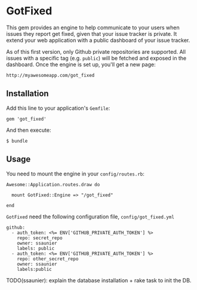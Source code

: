# GotFixed

This gem provides an engine to help communicate to your users when issues they
report get fixed, given that your issue tracker is private. It extend your
web application with a public dashboard of your issue tracker.

As of this first version, only Github private repositories are supported. All
issues with a specific tag (e.g. `public`) will be fetched and exposed in
the dashboard. Once the engine is set up, you'll get a new page:

    http://myawesomeapp.com/got_fixed


## Installation

Add this line to your application's `Gemfile`:

    gem 'got_fixed'

And then execute:

    $ bundle

## Usage

You need to mount the engine in your `config/routes.rb`:

    Awesome::Application.routes.draw do

      mount GotFixed::Engine => "/got_fixed"

    end

`GotFixed` need the following configuration file, `config/got_fixed.yml`

    github:
      - auth_token: <%= ENV['GITHUB_PRIVATE_AUTH_TOKEN'] %>
        repo: secret_repo
        owner: ssaunier
        labels: public
      - auth_token: <%= ENV['GITHUB_PRIVATE_AUTH_TOKEN'] %>
        repo: other_secret_repo
        owner: ssaunier
        labels:public

TODO(ssaunier): explain the database installation + rake task
to init the DB.
